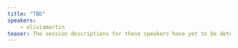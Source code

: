 ```yaml
---
title: "TBD"
speakers:
    - oliviamartin
teaser: The session descriptions for these speakers have yet to be determined.
---
```


